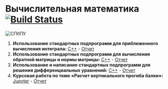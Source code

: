 # Вычислительная математика [![Build Status](https://travis-ci.com/vaddya/computational-math.svg?token=pjDpbjDkzyYVhqcfMzbZ&branch=master)](https://travis-ci.com/vaddya/computational-math)

![СПбПУ](http://www.spbstu.ru/university/organizational-documents/corporate-identity/identity-files/logo_main.png)

1. __Использование стандартных подпрограмм для приближенного вычисления интеграла:__ 
[С++](https://github.com/vaddya/computational-math/tree/master/lab1/code) - 
[Отчет](https://github.com/vaddya/computational-math/releases/download/v4.1/lab1.pdf)
2. __Использование стандартных подпрограмм для вычисления обратной матрицы и нормы матрицы:__
[С++](https://github.com/vaddya/computational-math/tree/master/lab2/code) - 
[Отчет](https://github.com/vaddya/computational-math/releases/download/v4.1/lab2.pdf)
3. __Использование и написание стандартных подпрограмм для решения дифференциальных уравнений:__
[С++](https://github.com/vaddya/computational-math/tree/master/lab3/code) - 
[Отчет](https://github.com/vaddya/computational-math/releases/download/v4.1/lab3.pdf)
4. __Курсовая работа по теме «Расчет вертикального прогиба балки»:__
[Jupyter](https://github.com/vaddya/computational-math/blob/master/coursework/coursework.ipynb) - 
[Отчет](https://github.com/vaddya/computational-math/releases/download/v4.1/coursework.pdf)